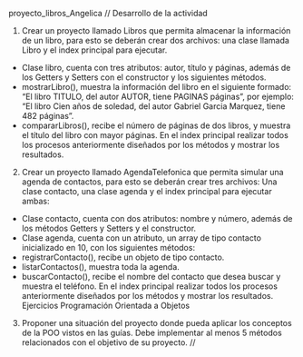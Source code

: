 proyecto_libros_Angelica
// Desarrollo de la actividad 
1. Crear un proyecto llamado Libros que permita almacenar la
información de un libro, para esto se deberán crear dos archivos: una clase
llamada Libro y el index principal para ejecutar.
- Clase libro, cuenta con tres atributos: autor, título y páginas, además
de los Getters y Setters con el constructor y los siguientes métodos.
- mostrarLibro(), muestra la información del libro en el siguiente
formado: “El libro TITULO, del autor AUTOR, tiene PAGINAS páginas”, por
ejemplo: “El libro Cien años de soledad, del autor Gabriel Garcia Marquez,
tiene 482 páginas”.
- compararLibros(), recibe el número de páginas de dos libros, y
muestra el título del libro con mayor páginas.
En el index principal realizar todos los procesos anteriormente
diseñados por los métodos y mostrar los resultados.
2. Crear un proyecto llamado AgendaTelefonica que permita simular
una agenda de contactos, para esto se deberán crear tres archivos: Una clase
contacto, una clase agenda y el index principal para ejecutar ambas:
- Clase contacto, cuenta con dos atributos: nombre y número, además
de los métodos Getters y Setters y el constructor.
- Clase agenda, cuenta con un atributo, un array de tipo contacto
inicializado en 10, con los siguientes métodos:
- registrarContacto(), recibe un objeto de tipo contacto.
- listarContactos(), muestra toda la agenda.
- buscarContacto(), recibe el nombre del contacto que desea buscar y
muestra el teléfono.
En el index principal realizar todos los procesos anteriormente
diseñados por los métodos y mostrar los resultados.
Ejercicios Programación Orientada a Objetos

3. Proponer una situación del proyecto donde pueda aplicar los
conceptos de la POO vistos en las guías. Debe implementar al menos 5
métodos relacionados con el objetivo de su proyecto. //